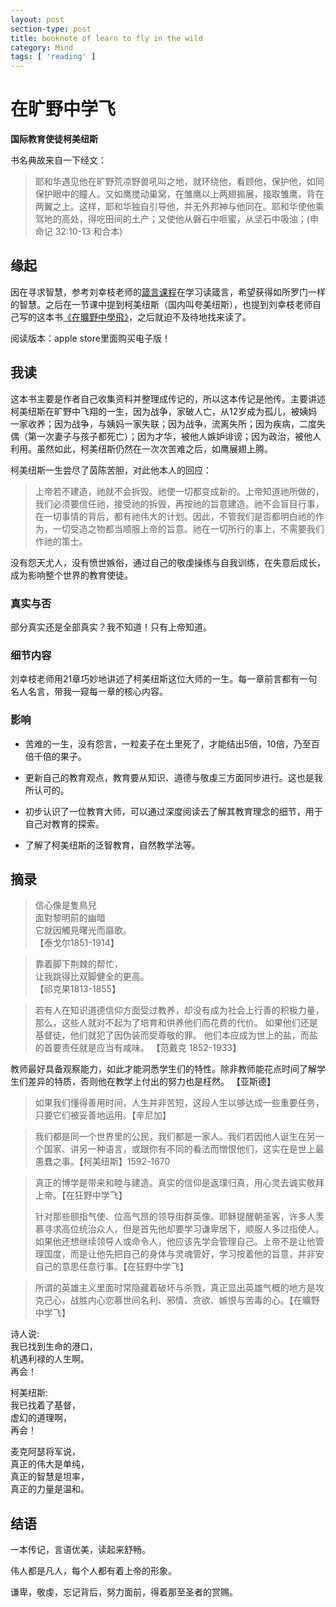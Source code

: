 ```yaml
---
layout: post
section-type: post
title: booknote of learn to fly in the wild
category: Mind
tags: [ 'reading' ]
---
```

# 在旷野中学飞 #

**国际教育使徒柯美纽斯**

书名典故来自一下经文：

> 耶和华遇见他在旷野荒凉野兽吼叫之地，就环绕他，看顾他，保护他，如同保护眼中的瞳人。又如鹰搅动巢窝，在雏鹰以上两翅搧展，接取雏鹰，背在两翼之上。这样，耶和华独自引导他，并无外邦神与他同在。耶和华使他乘驾地的高处，得吃田间的土产；又使他从磐石中咂蜜，从坚石中吸油；(申命记 32:10-13 和合本)

## 缘起 ##

因在寻求智慧，参考刘幸枝老师的[箴言课程](http://fyyy.tv/html/2161.html)在学习读箴言，希望获得如所罗门一样的智慧。之后在一节课中提到柯美纽斯（国内叫夸美纽斯），也提到刘幸枝老师自己写的这本书[《在曠野中學飛》](http://book.douban.com/subject/24756439/)，之后就迫不及待地找来读了。

阅读版本：apple store里面购买电子版！

## 我读 ##

这本书主要是作者自己收集资料并整理成传记的，所以这本传记是他传。主要讲述柯美纽斯在旷野中飞翔的一生，因为战争，家破人亡，从12岁成为孤儿，被姨妈一家收养；因为战争，与姨妈一家失联；因为战争，流离失所；因为疾病，二度失偶（第一次妻子与孩子都死亡）；因为才华，被他人嫉妒诽谤；因为政治，被他人利用。虽然如此，柯美纽斯仍然在一次次苦难之后，如鹰展翅上腾。

柯美纽斯一生尝尽了茵陈苦胆，对此他本人的回应：

> 上帝若不建造，祂就不会拆毁。祂使一切都变成新的。上帝知道祂所做的，我们必须要信任祂，接受祂的拆毁，再按祂的旨意建造。祂不会盲目行事，在一切事情的背后，都有祂伟大的计划。因此，不管我们是否都明白祂的作为，一切受造之物都当顺服上帝的旨意。祂在一切所行的事上，不需要我们作祂的策士。

没有怨天尤人，没有愤世嫉俗，通过自己的敬虔操练与自我训练，在失意后成长，成为影响整个世界的教育使徒。

### 真实与否 ###

部分真实还是全部真实？我不知道！只有上帝知道。

### 细节内容 ###

刘幸枝老师用21章巧妙地讲述了柯美纽斯这位大师的一生。每一章前言都有一句名人名言，带我一窥每一章的核心内容。

### 影响 ###

- 苦难的一生，没有怨言，一粒麦子在土里死了，才能结出5倍，10倍，乃至百倍千倍的果子。

- 更新自己的教育观点，教育要从知识、道德与敬虔三方面同步进行。这也是我所认可的。

- 初步认识了一位教育大师，可以通过深度阅读去了解其教育理念的细节，用于自己对教育的探索。

- 了解了柯美纽斯的泛智教育，自然教学法等。

## 摘录 ##

> 信心像是隻鳥兒  
面對黎明前的幽暗  
它就因觸見曙光而謳歌。  
【泰戈尔1851-1914】

> 靠着脚下荆棘的帮忙，  
让我跳得比双脚健全的更高。  
【祁克果1813-1855】

> 若有人在知识道德信仰方面受过教养，却没有成为社会上行善的积极力量，那么，这些人就对不起为了培育和供养他们而花费的代价。
如果他们还是基督徒，他们就犯了因伪装而受尊敬的罪。
他们本应成为世上的盐，而盐的首要责任就是应当有咸味。
【范戴克 1852-1933】

> 
教师最好具备观察能力，如此才能洞悉学生们的特性。除非教师能花点时间了解学生们差异的特质，否则他在教学上付出的努力也是枉然。 【亚斯德】

> 如果我们懂得善用时间，人生并非苦短，这段人生以够达成一些重要任务，只要它们被妥善地运用。【辛尼加】

> 我们都是同一个世界里的公民，我们都是一家人。我们若因他人诞生在另一个国家、讲另一种语言，或跟你有不同的看法而憎恨他们，这实在是世上最愚蠢之事。【柯美纽斯】1592-1670

> 真正的博学是带来和睦与建造。真实的信仰是返璞归真，用心灵去诚实敬拜上帝。【在狂野中学飞】
> 
> 针对那些颐指气使、位高气昂的领导街群英像。耶稣提醒朝圣客，许多人羡慕寻求高位统治众人，但是首先他却要学习谦卑居下，顺服人多过指使人。如果他还想继续领导人或命令人，他应该先学会管理自己。上帝不是让他管理国度，而是让他先把自己的身体与灵魂管好，学习按着他的旨意，并非安自己的意思任意行事。【在狂野中学飞】

> 所谓的英雄主义里面时常隐藏着破坏与杀戮，真正显出英雄气概的地方是攻克己心，战胜内心恋慕世间名利、邪情、贪欲、嫉恨与苦毒的心。【在曠野中学飞】


诗人说:  
我已找到生命的港口，  
机遇利禄的人生啊。  
再会！

柯美纽斯:  
我已找着了基督，  
虚幻的道理啊，  
再会！

麦克阿瑟将军说，   
真正的伟大是单纯，  
真正的智慧是坦率，  
真正的力量是温和。  

## 结语 ##

一本传记，言语优美，读起来舒畅。

伟人都是凡人，每个人都有着上帝的形象。

谦卑，敬虔，忘记背后，努力面前，得着那至圣者的赏赐。

